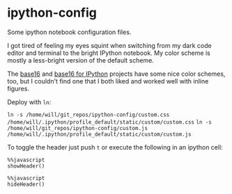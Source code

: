 # ipython-config
Some ipython notebook configuration files.

I got tired of feeling my eyes squint when switching from my dark code editor and terminal to the bright IPython notebook. My color scheme is mostly a less-bright version of the default scheme.

The [base16](https://github.com/chriskempson/base16) and [base16 for IPython](https://github.com/nsonnad/base16-ipython-notebook) projects have some nice color schemes, too, but I couldn't find one that I both liked and worked well with inline figures.

Deploy with ``ln``:

``ln -s /home/will/git_repos/ipython-config/custom.css /home/will/.ipython/profile_default/static/custom/custom.css``
``ln -s /home/will/git_repos/ipython-config/custom.js /home/will/.ipython/profile_default/static/custom/custom.js``

To toggle the header just push ``t`` or execute the following in an ipython cell:

```ipython
%%javascript
showHeader()
```

```ipython
%%javascript
hideHeader()
```